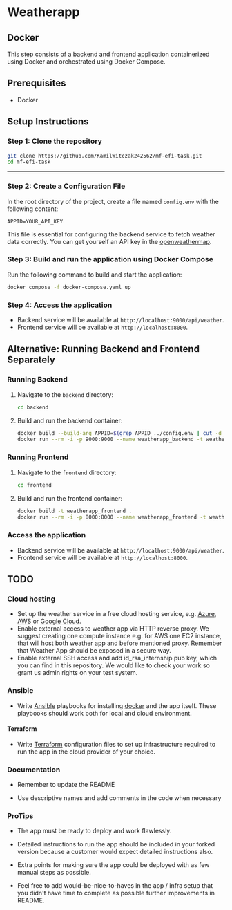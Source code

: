 # Weatherapp

## Docker

This step consists of a backend and frontend application containerized using Docker and orchestrated using Docker Compose.

## Prerequisites

- Docker

## Setup Instructions

### Step 1: Clone the repository

```sh
git clone https://github.com/KamilWitczak242562/mf-efi-task.git
cd mf-efi-task
```

---

### Step 2: Create a Configuration File

In the root directory of the project, create a file named `config.env` with the following content:

```plaintext
APPID=YOUR_API_KEY
```

This file is essential for configuring the backend service to fetch weather data correctly.
You can get yourself an API key in the [openweathermap](https://openweathermap.org/).

### Step 3: Build and run the application using Docker Compose

Run the following command to build and start the application:

```sh
docker compose -f docker-compose.yaml up
```

### Step 4: Access the application

- Backend service will be available at `http://localhost:9000/api/weather`.
- Frontend service will be available at `http://localhost:8000`.

## Alternative: Running Backend and Frontend Separately

### Running Backend

1. Navigate to the `backend` directory:

    ```sh
    cd backend
    ```

2. Build and run the backend container:

    ```sh
    docker build --build-arg APPID=$(grep APPID ../config.env | cut -d '=' -f2) -t weatherapp_backend .
    docker run --rm -i -p 9000:9000 --name weatherapp_backend -t weatherapp_backend
    ```

### Running Frontend

1. Navigate to the `frontend` directory:

    ```sh
    cd frontend
    ```

2. Build and run the frontend container:

    ```sh
    docker build -t weatherapp_frontend .
    docker run --rm -i -p 8000:8000 --name weatherapp_frontend -t weatherapp_frontend
    ```

### Access the application

- Backend service will be available at `http://localhost:9000/api/weather`.
- Frontend service will be available at `http://localhost:8000`.


## TODO

### Cloud hosting

* Set up the weather service in a free cloud hosting service, e.g. [Azure](https://azure.microsoft.com/en-us/free/), [AWS](https://aws.amazon.com/free/) or [Google Cloud](https://cloud.google.com/free/).
* Enable external access to weather app via HTTP reverse proxy. We suggest creating one compute instance e.g. for AWS one EC2 instance, that will host both weather app and before mentioned proxy. Remember that Weather App should be exposed in a secure way.
* Enable external SSH access and add id_rsa_internship.pub key, which you can find in this repository. We would like to check your work so grant us admin rights on your test system.

### Ansible

* Write [Ansible](http://docs.ansible.com/ansible/intro.html) playbooks for installing [docker](https://www.docker.com/) and the app itself. These playbooks should work both for local and cloud environment.

#### Terraform

* Write [Terraform](https://www.terraform.io/) configuration files to set up infrastructure required to run the app in the cloud provider of your choice.

### Documentation

* Remember to update the README

* Use descriptive names and add comments in the code when necessary

### ProTips

* The app must be ready to deploy and work flawlessly.

* Detailed instructions to run the app should be included in your forked version because a customer would expect detailed instructions also.

* Extra points for making sure the app could be deployed with as few manual steps as possible.

* Feel free to add would-be-nice-to-haves in the app / infra setup that you didn't have time to complete as possible further improvements in README.
